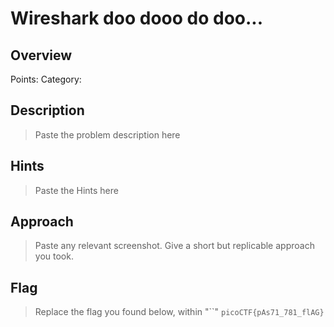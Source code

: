# Wireshark doo dooo do doo...

## Overview

Points:
Category:

## Description

> Paste the problem description here

## Hints

> Paste the Hints here

## Approach

> Paste any relevant screenshot. Give a short but replicable approach you took.

## Flag

> Replace the flag you found below, within "``"
`picoCTF{pAs71_781_flAG}`
